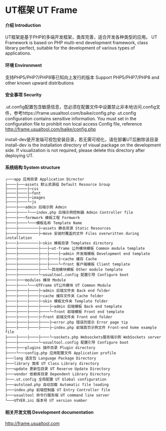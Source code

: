 # UT框架 UT Frame

#### 介绍 Introduction
UT框架是基于PHP的多端开发框架，类库完善，适合开发各种类型的应用。
UT Framework is based on PHP multi-end development framework, class library perfect, suitable for the development of various types of applications.

#### 环境 Environment
支持PHP5/PHP7/PHP8等已知向上发行的版本
Support PHP5/PHP7/PHP8 and other known upward distributions

#### 安全事项 Security
.ut.config配置包含敏感信息，您必须在配置文件中设置禁止非本地访问.config文件，参考https://frame.usualtool.com/baike/config.php
.ut.config configuration contains sensitive information. You must set in the configuration file to prohibit non local access Config file, 
reference http://frame.usualtool.com/baike/config.php

install-dev是开发端可视包安装目录，若无需可视化，请在部署UT后删除该目录
install-dev is the installation directory of visual package on the development side. 
If visualization is not required, please delete this directory after deploying UT.

#### 系统结构 System structure

```
┌───app 应用目录 Application Director
├────├───assets 默认资源组 Default Resource Group
├────├────├─css
├────├────├─font
├────├────├─images
├────├────└─js
├────├───admin 后端示例 Admin
├────├────└───index.php 后端示例控制器 Admin Controller file
├────├───formwork 模板工程 Formwork
├────├────└───模板名称 Template Name
├────├─────────├─assets 静态资源 Static Resources
├────├─────────├─move 安装时覆盖的文件 Files overwritten during installation
├────├─────────├─skin 模板目录 Templates directory
├────├─────────├───├─ut-frame 公共模块模板 Common module template
├────├─────────├───├────├─admin 开发端模板 Development end template
├────├─────────├───├────├─cache 缓存 Cache
├────├─────────├───├────└─front 客户端模板 Client template
├────├─────────├───└─其他模块模板 Other module template
├────├─────────└─usualtool.config 配置引导 Configure boot
├────├───modules 模块 Module
├────├────└───UTFrame UT公共模块 UT Common Module
├────├────├────├─admin 后端文件夹 Back end folder
├────├────├────├─cache 缓存文件夹 Cache folder
├────├────├────├─skin 模板文件夹 Template folder
├────├────├────├────├─admin 后端模板 Back end template
├────├────├────├────└─front 前端模板 Front end template
├────├────├────├─front 前端文件夹 Front end folder
├────├────├────├────├─error.php 错误页提示 Error page tip
├────├────├────├────├─index.php 前端首页示例文件 Front-end home example file
├────├────├────├────└─sockets.php Websockets服务端示例 WebSockets server
├────├─────────└─usualtool.config 配置引导 Configure boot
├────├───plugins 插件目录 Plugin directory
├────└───config.php 应用配置文件 Application profile
├───lang 语言包 Language Package Directory
├───library 类库 UT Class Library directory
├───update 更新包目录 UT Reserve Update Directory
├───vendor 依赖库目录 Dependent Library Directory
├───.ut.config 全局配置 UT Global configuration
├───autoload.php 自动加载 Automatic file loading
├───index.php 前端控制器 UT Entry Controller file
├───usualtool 命令行服务端 UT command line server
└───UTVER.ini 版本号 UT version number
```
#### 相关开发文档 Development documentation
http://frame.usualtool.com